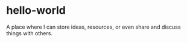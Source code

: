 # hello-world
A place where I can store ideas, resources, or even share and discuss things with others.
